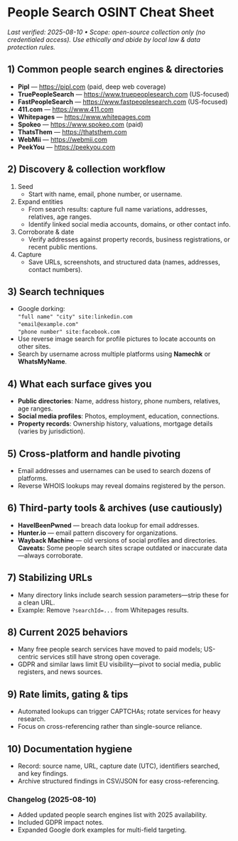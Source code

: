 # People Search OSINT Cheat Sheet
_Last verified: 2025-08-10 • Scope: open-source collection only (no credentialed access). Use ethically and abide by local law & data protection rules._

## 1) Common people search engines & directories
- **Pipl** — https://pipl.com (paid, deep web coverage)
- **TruePeopleSearch** — https://www.truepeoplesearch.com (US-focused)
- **FastPeopleSearch** — https://www.fastpeoplesearch.com (US-focused)
- **411.com** — https://www.411.com
- **Whitepages** — https://www.whitepages.com
- **Spokeo** — https://www.spokeo.com (paid)
- **ThatsThem** — https://thatsthem.com
- **WebMii** — https://webmii.com
- **PeekYou** — https://peekyou.com

## 2) Discovery & collection workflow
1) Seed  
   - Start with name, email, phone number, or username.  
2) Expand entities  
   - From search results: capture full name variations, addresses, relatives, age ranges.  
   - Identify linked social media accounts, domains, or other contact info.  
3) Corroborate & date  
   - Verify addresses against property records, business registrations, or recent public mentions.  
4) Capture  
   - Save URLs, screenshots, and structured data (names, addresses, contact numbers).

## 3) Search techniques
- Google dorking:  
  `"full name" "city" site:linkedin.com`  
  `"email@example.com"`  
  `"phone number" site:facebook.com`  
- Use reverse image search for profile pictures to locate accounts on other sites.  
- Search by username across multiple platforms using **Namechk** or **WhatsMyName**.

## 4) What each surface gives you
- **Public directories**: Name, address history, phone numbers, relatives, age ranges.  
- **Social media profiles**: Photos, employment, education, connections.  
- **Property records**: Ownership history, valuations, mortgage details (varies by jurisdiction).  

## 5) Cross-platform and handle pivoting
- Email addresses and usernames can be used to search dozens of platforms.  
- Reverse WHOIS lookups may reveal domains registered by the person.

## 6) Third-party tools & archives (use cautiously)
- **HaveIBeenPwned** — breach data lookup for email addresses.  
- **Hunter.io** — email pattern discovery for organizations.  
- **Wayback Machine** — old versions of social profiles and directories.  
**Caveats:** Some people search sites scrape outdated or inaccurate data—always corroborate.

## 7) Stabilizing URLs
- Many directory links include search session parameters—strip these for a clean URL.  
- Example: Remove `?searchId=...` from Whitepages results.

## 8) Current 2025 behaviors
- Many free people search services have moved to paid models; US-centric services still have strong open coverage.  
- GDPR and similar laws limit EU visibility—pivot to social media, public registers, and news sources.

## 9) Rate limits, gating & tips
- Automated lookups can trigger CAPTCHAs; rotate services for heavy research.  
- Focus on cross-referencing rather than single-source reliance.

## 10) Documentation hygiene
- Record: source name, URL, capture date (UTC), identifiers searched, and key findings.  
- Archive structured findings in CSV/JSON for easy cross-referencing.

### Changelog (2025-08-10)
- Added updated people search engines list with 2025 availability.  
- Included GDPR impact notes.  
- Expanded Google dork examples for multi-field targeting.
